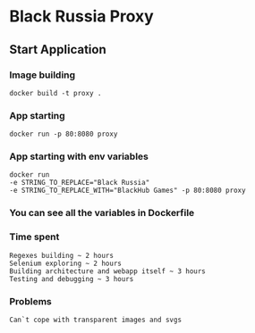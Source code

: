 # Black Russia Proxy

## Start Application

### Image building
```
docker build -t proxy .
```

### App starting
```
docker run -p 80:8080 proxy
```

### App starting with env variables
```
docker run 
-e STRING_TO_REPLACE="Black Russia" 
-e STRING_TO_REPLACE_WITH="BlackHub Games" -p 80:8080 proxy
```
### You can see all the variables in Dockerfile

### Time spent
```
Regexes building ~ 2 hours
Selenium exploring ~ 2 hours
Building architecture and webapp itself ~ 3 hours
Testing and debugging ~ 3 hours
```

### Problems
```
Can`t cope with transparent images and svgs 
```